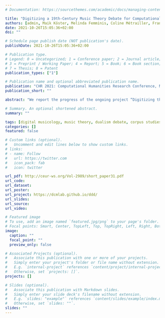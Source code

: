 ```yaml
---
# Documentation: https://sourcethemes.com/academic/docs/managing-content/

title: "Digitizing a 19th-Century Music Theory Debate for Computational Analysis"
authors: [admin, Maik Köster, Melinda Femminis, Coline Métrailler, François Bavaud]
date: 2021-10-26T15:05:36+02:00
doi: ""

# Schedule page publish date (NOT publication's date).
publishDate: 2021-10-26T15:05:36+02:00

# Publication type.
# Legend: 0 = Uncategorized; 1 = Conference paper; 2 = Journal article;
# 3 = Preprint / Working Paper; 4 = Report; 5 = Book; 6 = Book section;
# 7 = Thesis; 8 = Patent
publication_types: ["1"]

# Publication name and optional abbreviated publication name.
publication: "CHR 2021: Computational Humanities Research Conference, November 17–19, 2021, Amsterdam, The Netherlands"
publication_short: ""

abstract: "We report the progress of the ongoing project “Digitizing the Dualism Debate: a case study in the computational analysis of historical music theory sources”. First, we give a brief introduction to the dualism debate, a central discussion in 19th-century German music theory. We then describe the transcription pipeline with which we process the digitized sources in order to arrive at a corpus of computationally feasible representations, and discuss a number of encountered challenges, e.g. the assignment of structural types and idiosyncratic symbols. Employing text similarity measures and topic modeling, we present some preliminary analyses. Future steps include text annotation, music encoding, and the presentation of the corpus with an online interface."

# Summary. An optional shortened abstract.
summary: ""

tags: [digital musicology, music theory, dualism debate, corpus studies, computational humanities]
categories: []
featured: false

# Custom links (optional).
#   Uncomment and edit lines below to show custom links.
# links:
# - name: Follow
#   url: https://twitter.com
#   icon_pack: fab
#   icon: twitter

url_pdf: http://ceur-ws.org/Vol-2989/short_paper31.pdf
url_code:
url_dataset:
url_poster:
url_project: https://dcmlab.github.io/ddd/
url_slides:
url_source:
url_video:

# Featured image
# To use, add an image named `featured.jpg/png` to your page's folder. 
# Focal points: Smart, Center, TopLeft, Top, TopRight, Left, Right, BottomLeft, Bottom, BottomRight.
image:
  caption: ""
  focal_point: ""
  preview_only: false

# Associated Projects (optional).
#   Associate this publication with one or more of your projects.
#   Simply enter your project's folder or file name without extension.
#   E.g. `internal-project` references `content/project/internal-project/index.md`.
#   Otherwise, set `projects: []`.
projects: []

# Slides (optional).
#   Associate this publication with Markdown slides.
#   Simply enter your slide deck's filename without extension.
#   E.g. `slides: "example"` references `content/slides/example/index.md`.
#   Otherwise, set `slides: ""`.
slides: ""
---
```

